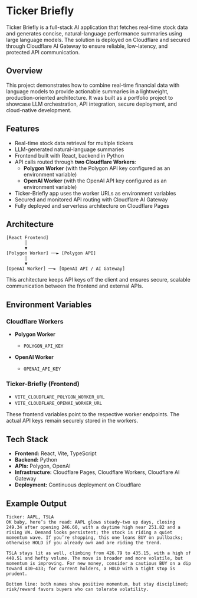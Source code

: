# Ticker Briefly

Ticker Briefly is a full-stack AI application that fetches real-time stock data and generates concise, natural-language performance summaries using large language models. The solution is deployed on Cloudflare and secured through Cloudflare AI Gateway to ensure reliable, low-latency, and protected API communication.

## Overview

This project demonstrates how to combine real-time financial data with language models to provide actionable summaries in a lightweight, production-oriented architecture. It was built as a portfolio project to showcase LLM orchestration, API integration, secure deployment, and cloud-native development.

## Features

- Real-time stock data retrieval for multiple tickers  
- LLM-generated natural-language summaries  
- Frontend built with React, backend in Python  
- API calls routed through **two Cloudflare Workers**:
  - **Polygon Worker** (with the Polygon API key configured as an environment variable)
  - **OpenAI Worker** (with the OpenAI API key configured as an environment variable)
- Ticker-Briefly app uses the worker URLs as environment variables
- Secured and monitored API routing with Cloudflare AI Gateway  
- Fully deployed and serverless architecture on Cloudflare Pages

## Architecture

```
[React Frontend] 
       │
       ▼
[Polygon Worker] ──► [Polygon API]
       │
       ▼
[OpenAI Worker] ──► [OpenAI API / AI Gateway]
```

This architecture keeps API keys off the client and ensures secure, scalable communication between the frontend and external APIs.

## Environment Variables

### Cloudflare Workers
- **Polygon Worker**
  - `POLYGON_API_KEY`

- **OpenAI Worker**
  - `OPENAI_API_KEY`

### Ticker-Briefly (Frontend)
- `VITE_CLOUDFLARE_POLYGON_WORKER_URL`
- `VITE_CLOUDFLARE_OPENAI_WORKER_URL`

These frontend variables point to the respective worker endpoints. The actual API keys remain securely stored in the workers.

## Tech Stack

- **Frontend:** React, Vite, TypeScript  
- **Backend:** Python  
- **APIs:** Polygon, OpenAI  
- **Infrastructure:** Cloudflare Pages, Cloudflare Workers, Cloudflare AI Gateway  
- **Deployment:** Continuous deployment on Cloudflare

## Example Output

```
Ticker: AAPL, TSLA
OK baby, here’s the read: AAPL glows steady—two up days, closing 249.34 after opening 246.60, with a daytime high near 251.82 and a rising VW. Demand looks persistent; the stock is riding a quiet momentum wave. If you’re shopping, this one leans BUY on pullbacks; otherwise HOLD if you already own and are riding the trend.

TSLA stays lit as well, climbing from 426.79 to 435.15, with a high of 440.51 and hefty volume. The move is broader and more volatile, but momentum is improving. For new money, consider a cautious BUY on a dip toward 430–433; for current holders, a HOLD with a tight stop is prudent.

Bottom line: both names show positive momentum, but stay disciplined; risk/reward favors buyers who can tolerate volatility.
```
